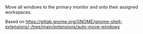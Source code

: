 Move all windows to the primary monitor and onto their assigned workspaces.

Based on https://gitlab.gnome.org/GNOME/gnome-shell-extensions/-/tree/main/extensions/auto-move-windows
